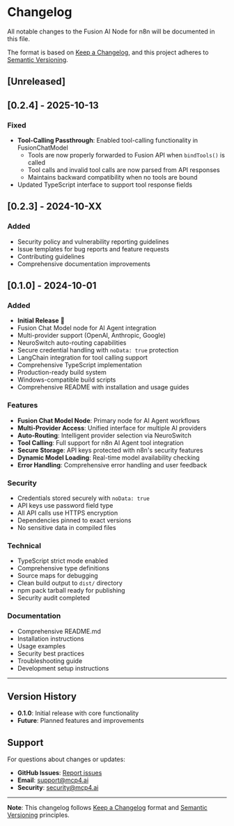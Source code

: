# Changelog

All notable changes to the Fusion AI Node for n8n will be documented in this file.

The format is based on [Keep a Changelog](https://keepachangelog.com/en/1.0.0/),
and this project adheres to [Semantic Versioning](https://semver.org/spec/v2.0.0.html).

## [Unreleased]

## [0.2.4] - 2025-10-13

### Fixed
- **Tool-Calling Passthrough**: Enabled tool-calling functionality in FusionChatModel
  - Tools are now properly forwarded to Fusion API when `bindTools()` is called
  - Tool calls and invalid tool calls are now parsed from API responses
  - Maintains backward compatibility when no tools are bound
- Updated TypeScript interface to support tool response fields

## [0.2.3] - 2024-10-XX

### Added
- Security policy and vulnerability reporting guidelines
- Issue templates for bug reports and feature requests
- Contributing guidelines
- Comprehensive documentation improvements

## [0.1.0] - 2024-10-01

### Added
- **Initial Release** 🎉
- Fusion Chat Model node for AI Agent integration
- Multi-provider support (OpenAI, Anthropic, Google)
- NeuroSwitch auto-routing capabilities
- Secure credential handling with `noData: true` protection
- LangChain integration for tool calling support
- Comprehensive TypeScript implementation
- Production-ready build system
- Windows-compatible build scripts
- Comprehensive README with installation and usage guides

### Features
- **Fusion Chat Model Node**: Primary node for AI Agent workflows
- **Multi-Provider Access**: Unified interface for multiple AI providers
- **Auto-Routing**: Intelligent provider selection via NeuroSwitch
- **Tool Calling**: Full support for n8n AI Agent tool integration
- **Secure Storage**: API keys protected with n8n's security features
- **Dynamic Model Loading**: Real-time model availability checking
- **Error Handling**: Comprehensive error handling and user feedback

### Security
- Credentials stored securely with `noData: true`
- API keys use password field type
- All API calls use HTTPS encryption
- Dependencies pinned to exact versions
- No sensitive data in compiled files

### Technical
- TypeScript strict mode enabled
- Comprehensive type definitions
- Source maps for debugging
- Clean build output to `dist/` directory
- npm pack tarball ready for publishing
- Security audit completed

### Documentation
- Comprehensive README.md
- Installation instructions
- Usage examples
- Security best practices
- Troubleshooting guide
- Development setup instructions

---

## Version History

- **0.1.0**: Initial release with core functionality
- **Future**: Planned features and improvements

## Support

For questions about changes or updates:
- **GitHub Issues**: [Report issues](https://github.com/Fusionaimcp4/n8n-nodes-fusion/issues)
- **Email**: support@mcp4.ai
- **Security**: security@mcp4.ai

---

**Note**: This changelog follows [Keep a Changelog](https://keepachangelog.com/) format and [Semantic Versioning](https://semver.org/) principles.
